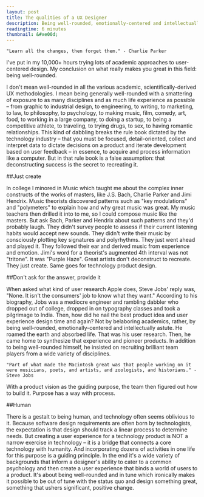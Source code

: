 ```yaml
---
layout: post
title: The qualities of a UX Designer
description: Being well-rounded, emotionally-centered and intellectually astute is a good start.
readingtime: 6 minutes
thumbnail: &#xe00d;
---
```


	"Learn all the changes, then forget them." - Charlie Parker
	
I've put in my 10,000+ hours trying lots of academic approaches to user-centered design. My conclusion on what really makes you great in this field: being well-rounded.

I don't mean well-rounded in all the various academic, scientifically-derived UX methodologies. I mean being generally well-rounded with a smattering of exposure to as many disciplines and as much life experience as possible – from graphic to industrial design, to engineering, to writing, to marketing, to law, to philosophy, to psychology, to making music, film, comedy, art, food, to working in a large company, to doing a startup, to being a competitive athlete, to traveling, to trying drugs, to sex, to having romantic relationships. This kind of dabbling breaks the rule book dictated by the technology industry – that you must be focused, detail-oriented, collect and interpret data to dictate decisions on a product and iterate development based on user feedback – in essence, to acquire and process information like a computer. But in that rule book is a false assumption: that deconstructing success is the secret to recreating it.

##Just create

In college I minored in Music which taught me about the complex inner constructs of the works of masters, like J.S. Bach, Charlie Parker and Jimi Hendrix. Music theorists discovered patterns such as "key modulations" and "polymeters" to explain how and why great music was great. My music teachers then drilled it into to me, so I could compose music like the masters. But ask Bach, Parker and Hendrix about such patterns and they'd probably laugh. They didn't survey people to assess if their current listening habits would accept new sounds. They didn't write their music by consciously plotting key signatures and polyrhythms. They just went ahead and played it. They followed their ear and derived music from experience and emotion. Jimi's word for a theorist's augmented 4th interval was not "tritone". It was "Purple Haze". Great artists don't deconstruct to recreate. They just create. Same goes for technology product design.

##Don't ask for the answer, provide it

When asked what kind of user research Apple does, Steve Jobs' reply was, "None. It isn't the consumers' job to know what they want." According to his biography, Jobs was a mediocre engineer and rambling dabbler who dropped out of college, dropped in on typography classes and took a pilgrimage to India. Then, how did he nail the best product idea and user experience design time and again? Not by belaboring academics, rather, by being well-rounded, emotionally-centered and intellectually astute. He roamed the earth and absorbed life. That was his user research. Then, he came home to synthesize that experience and pioneer products. In addition to being well-rounded himself, he insisted on recruiting brilliant team players from a wide variety of disciplines. 

	"Part of what made the Macintosh great was that people working on it were musicians, poets, and artists, and zoologists, and historians." -Steve Jobs

With a product vision as the guiding purpose, the team then figured out how to build it. Purpose has a way with process.

##Human

There is a gestalt to being human, and technology often seems oblivious to it. Because software design requirements are often born by technologists, the expectation is that design should track a linear process to determine needs. But creating a user experience for a technology product is NOT a narrow exercise in technology – it is a bridge that connects a core technology with humanity. And incorporating dozens of activities in one life for this purpose is a guiding principle. In the end it's a wide variety of backgrounds that inform a designer's ability to cater to a common psychology and then create a user experience that binds a world of users to a product. It's about being well-rounded and in tune which ironically makes it possible to be out of tune with the status quo and design something great, something that ushers significant, positive change.